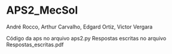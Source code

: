 # APS2_MecSol

André Rocco, Arthur Carvalho, Edgard Ortiz, Victor Vergara 

Código da aps no arquivo aps2.py
Respostas escritas no arquivo Respostas_escritas.pdf
